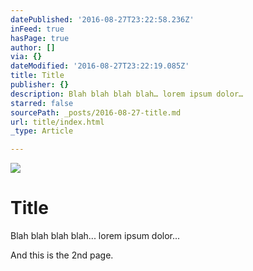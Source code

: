 ```yaml
---
datePublished: '2016-08-27T23:22:58.236Z'
inFeed: true
hasPage: true
author: []
via: {}
dateModified: '2016-08-27T23:22:19.085Z'
title: Title
publisher: {}
description: Blah blah blah blah… lorem ipsum dolor…
starred: false
sourcePath: _posts/2016-08-27-title.md
url: title/index.html
_type: Article

---
```

![](https://the-grid-user-content.s3-us-west-2.amazonaws.com/06c233dd-2736-4b64-9ce3-ef54f05d96e9.jpg)

# Title

Blah blah blah blah... lorem ipsum dolor...

And this is the 2nd page.